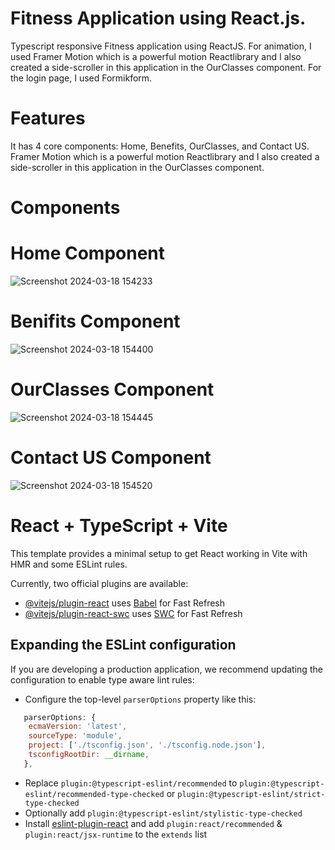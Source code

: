 # Fitness Application using React.js.
Typescript responsive Fitness application using ReactJS. For animation, I used Framer Motion which is a powerful motion Reactlibrary and I also created a side-scroller in this application in the OurClasses component. For the login page, I used Formikform. 
 # Features
It has 4 core components: Home, Benefits, OurClasses, and Contact US.\
Framer Motion which is a powerful motion Reactlibrary and I also created a side-scroller in this application in the OurClasses component.
# Components

#  Home Component
![Screenshot 2024-03-18 154233](https://github.com/KhushbuNavdiwala/GYM-typescript/assets/77695748/a4f53b83-cab8-4a40-a1bc-09947c9b59ae) 
#  Benifits Component
![Screenshot 2024-03-18 154400](https://github.com/KhushbuNavdiwala/GYM-typescript/assets/77695748/fb62dc93-4125-4199-b820-4b1800f499fc) 
# OurClasses Component
![Screenshot 2024-03-18 154445](https://github.com/KhushbuNavdiwala/GYM-typescript/assets/77695748/d65857e0-c556-4f4e-8812-d7777593931e)
# Contact US Component
![Screenshot 2024-03-18 154520](https://github.com/KhushbuNavdiwala/GYM-typescript/assets/77695748/56f2a6ec-85a4-4fef-a271-9b6a5a35c5c7)














# React + TypeScript + Vite

This template provides a minimal setup to get React working in Vite with HMR and some ESLint rules.

Currently, two official plugins are available:

- [@vitejs/plugin-react](https://github.com/vitejs/vite-plugin-react/blob/main/packages/plugin-react/README.md) uses [Babel](https://babeljs.io/) for Fast Refresh
- [@vitejs/plugin-react-swc](https://github.com/vitejs/vite-plugin-react-swc) uses [SWC](https://swc.rs/) for Fast Refresh

## Expanding the ESLint configuration

If you are developing a production application, we recommend updating the configuration to enable type aware lint rules:

- Configure the top-level `parserOptions` property like this:

```js
   parserOptions: {
    ecmaVersion: 'latest',
    sourceType: 'module',
    project: ['./tsconfig.json', './tsconfig.node.json'],
    tsconfigRootDir: __dirname,
   },
```

- Replace `plugin:@typescript-eslint/recommended` to `plugin:@typescript-eslint/recommended-type-checked` or `plugin:@typescript-eslint/strict-type-checked`
- Optionally add `plugin:@typescript-eslint/stylistic-type-checked`
- Install [eslint-plugin-react](https://github.com/jsx-eslint/eslint-plugin-react) and add `plugin:react/recommended` & `plugin:react/jsx-runtime` to the `extends` list
